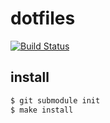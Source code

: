 # dotfiles

[![Build Status](https://travis-ci.org/8398a7/dotfiles.svg?branch=master)](https://travis-ci.org/8398a7/dotfiles)

## install

```sh
$ git submodule init
$ make install
```
